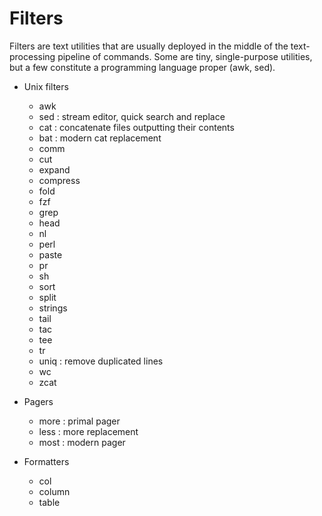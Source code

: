 # Filters

Filters are text utilities that are usually deployed in the middle of the text-processing pipeline of commands. Some are tiny, single-purpose utilities, but a few constitute a programming language proper (awk, sed).


* Unix filters
  - awk
  - sed : stream editor, quick search and replace
  - cat : concatenate files outputting their contents 
  - bat : modern cat replacement
  - comm
  - cut
  - expand
  - compress
  - fold
  - fzf
  - grep
  - head
  - nl
  - perl
  - paste
  - pr
  - sh
  - sort
  - split
  - strings
  - tail
  - tac
  - tee
  - tr
  - uniq : remove duplicated lines
  - wc
  - zcat

* Pagers
  - more : primal pager
  - less : more replacement
  - most : modern pager

* Formatters
  - col
  - column
  - table
